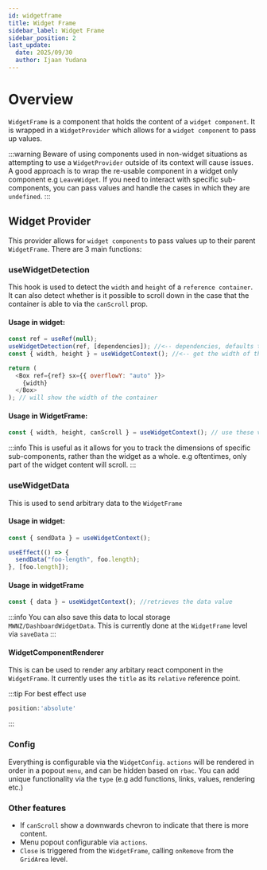 ```yaml
---
id: widgetframe
title: Widget Frame
sidebar_label: Widget Frame
sidebar_position: 2
last_update:
  date: 2025/09/30
  author: Ijaan Yudana
---
```


# Overview

`WidgetFrame` is a component that holds the content of a `widget component`. It is wrapped in a `WidgetProvider` which allows for a `widget component` to pass up values.

:::warning
Beware of using components used in non-widget situations as attempting to use a `WidgetProvider` outside of its context will cause issues. A good approach is to wrap the re-usable component in a widget only component e.g `LeaveWidget`. If you need to interact with specific sub-components, you can pass values and handle the cases in which they are `undefined`.
:::

## Widget Provider

This provider allows for `widget components` to pass values up to their parent `WidgetFrame`. There are 3 main functions:

### useWidgetDetection

This hook is used to detect the `width` and `height` of a `reference container`. It can also detect whether is it possible to scroll down in the case that the container is able to via the `canScroll` prop.

#### Usage in widget:

```js
const ref = useRef(null);
useWidgetDetection(ref, [dependencies]); //<-- dependencies, defaults to []. Used for calculating canscroll.
const { width, height } = useWidgetContext(); //<-- get the width of the container

return (
  <Box ref={ref} sx={{ overflowY: "auto" }}>
    {width}
  </Box>
); // will show the width of the container
```

#### Usage in WidgetFrame:

```js
const { width, height, canScroll } = useWidgetContext(); // use these values as needed.
```

:::info
This is useful as it allows for you to track the dimensions of specific sub-components, rather than the widget as a whole. e.g oftentimes, only part of the widget content will scroll.
:::

### useWidgetData

This is used to send arbitrary data to the `WidgetFrame`

#### Usage in widget:

```js
const { sendData } = useWidgetContext();

useEffect(() => {
  sendData("foo-length", foo.length);
}, [foo.length]); 
```

#### Usage in widgetFrame

```js
const { data } = useWidgetContext(); //retrieves the data value
```

:::info
You can also save this data to local storage `MWNZ/DashboardWidgetData`. This is currently done at the `WidgetFrame` level via `saveData`
:::

#### WidgetComponentRenderer

This is can be used to render any arbitary react component in the `WidgetFrame`. It currently uses the `title` as its `relative` reference point. 

:::tip
For best effect use
```js
position:'absolute'
```
:::

### Config

Everything is configurable via the `WidgetConfig`. `actions` will be rendered in order in a popout `menu`, and can be hidden based on `rbac`. You can add unique functionality via the `type` (e.g add functions, links, values, rendering etc.)

### Other features

- If `canScroll` show a downwards chevron to indicate that there is more content.
- Menu popout configurable via `actions`.
- `Close` is triggered from the `WidgetFrame`, calling `onRemove` from the `GridArea` level.



